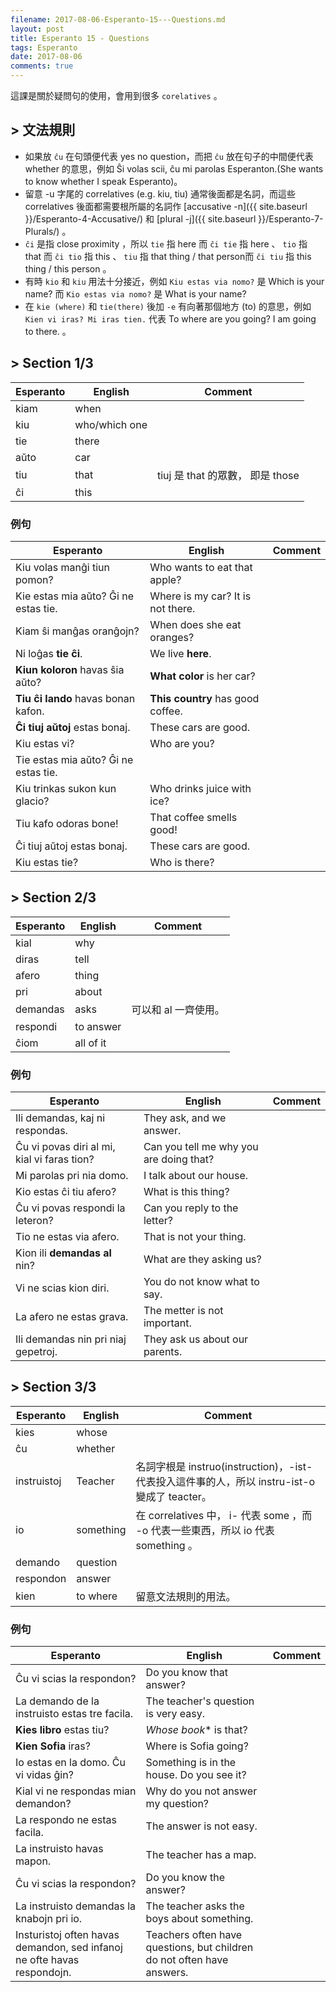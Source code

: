 ```yaml
---
filename: 2017-08-06-Esperanto-15---Questions.md
layout: post
title: Esperanto 15 - Questions
tags: Esperanto
date: 2017-08-06
comments: true
---
```

這課是關於疑問句的使用，會用到很多 `corelatives` 。

## > 文法規則
* 如果放 `ĉu` 在句頭便代表 yes no question，而把 `ĉu` 放在句子的中間便代表 whether 的意思，例如 Ŝi volas scii, ĉu mi parolas Esperanton.(She wants to know whether I speak Esperanto)。
* 留意 -u 字尾的 correlatives (e.g. kiu, tiu) 通常後面都是名詞，而這些 correlatives 後面都需要根所屬的名詞作 [accusative -n]({{ site.baseurl }}/Esperanto-4-Accusative/) 和 [plural -j]({{ site.baseurl }}/Esperanto-7-Plurals/) 。
* `ĉi` 是指 close proximity ，所以 `tie` 指 here 而 `ĉi tie` 指 here 、 `tio` 指 that 而 `ĉi tio` 指 this 、 `tiu` 指 that thing / that person而 `ĉi tiu` 指 this thing / this person 。
* 有時 `kio` 和 `kiu` 用法十分接近，例如 `Kiu estas via nomo?` 是 Which is your name? 而 `Kio estas via nomo?` 是 What is your name?
* 在 `kie (where)` 和 `tie(there)` 後加 `-e` 有向著那個地方 (to) 的意思，例如 `Kien vi iras? Mi iras tien.` 代表 To where are you going? I am going to there. 。

## > Section 1/3

|Esperanto|English|Comment|
|---|---|---|
|kiam|when||
|kiu|who/which one||
|tie|there||
|aŭto|car||
|tiu|that|tiuj 是 that 的眾數， 即是 those|
|ĉi|this||

### 例句

|Esperanto|English|Comment|
|---|---|---|
|Kiu volas manĝi tiun pomon?|Who wants to eat that apple?||
|Kie estas mia aŭto? Ĝi ne estas tie.|Where is my car? It is not there.||
|Kiam ŝi manĝas oranĝojn?|When does she eat oranges?||
|Ni loĝas **tie ĉi**.|We live **here**.||
|**Kiun koloron** havas ŝia aŭto?|**What color** is her car?||
|**Tiu ĉi lando** havas bonan kafon.|**This country** has good coffee.||
|**Ĉi tiuj aŭtoj** estas bonaj.|These cars are good.||
|Kiu estas vi?|Who are you?||
|Tie estas mia aŭto? Ĝi ne estas tie.||
|Kiu trinkas sukon kun glacio?|Who drinks juice with ice?||
|Tiu kafo odoras bone!|That coffee smells good!||
|Ĉi tiuj aŭtoj estas bonaj.|These cars are good.||
|Kiu estas tie?|Who is there?||

## > Section 2/3

|Esperanto|English|Comment|
|---|---|---|
|kial|why||
|diras|tell||
|afero|thing||
|pri|about||
|demandas|asks|可以和 al 一齊使用。|
|respondi|to answer||
|ĉiom|all of it||

### 例句

|Esperanto|English|Comment|
|---|---|---|
|Ili demandas, kaj ni respondas.|They ask, and we answer.||
|Ĉu vi povas diri al mi, kial vi faras tion?|Can you tell me why you are doing that?||
|Mi parolas pri nia domo.|I talk about our house.||
|Kio estas ĉi tiu afero?|What is this thing?|
|Ĉu vi povas respondi la leteron?|Can you reply to the letter?||
|Tio ne estas via afero.|That is not your thing.||
|Kion ili **demandas al** nin?|What are they asking us?||
|Vi ne scias kion diri.|You do not know what to say.||
|La afero ne estas grava.|The metter is not important.||
|Ili demandas nin pri niaj gepetroj.|They ask us about our parents.||

## > Section 3/3

|Esperanto|English|Comment|
|---|---|---|
|kies|whose||
|ĉu|whether||
|instruistoj|Teacher|名詞字根是 instruo(instruction)，-ist- 代表投入這件事的人，所以 instru-ist-o 變成了 teacter。|
|io|something|在 correlatives 中， i- 代表 some ，而 -o 代表一些東西，所以 io 代表 something 。|
|demando|question||
|respondon|answer||
|kien|to where|留意文法規則的用法。|

### 例句

|Esperanto|English|Comment|
|---|---|---|
|Ĉu vi scias la respondon?|Do you know that answer?||
|La demando de la instruisto estas tre facila.|The teacher's question is very easy.||
|**Kies libro** estas tiu?|*Whose book** is that?||
|**Kien Sofia** iras?|Where is Sofia going?||
|Io estas en la domo. Ĉu vi vidas ĝin?|Something is in the house. Do you see it?||
|Kial vi ne respondas mian demandon?|Why do you not answer my question?||
|La respondo ne estas facila.|The answer is not easy.||
La instruisto havas mapon.|The teacher has a map.||
|Ĉu vi scias la respondon?|Do you know the answer?||
|La instruisto demandas la knabojn pri io.|The teacher asks the boys about something.||
|Insturistoj often havas demandon, sed infanoj ne ofte havas respondojn.|Teachers often have questions, but children do not often have answers.||
